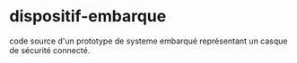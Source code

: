 # dispositif-embarque
code source d'un prototype de systeme embarqué représentant un casque de sécurité connecté.
